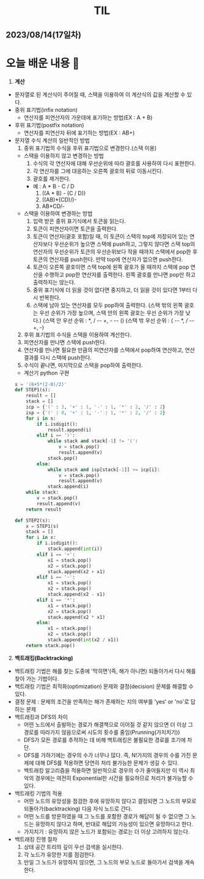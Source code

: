 # <center>TIL<center>
## 2023/08/14(17일차)

# 오늘 배운 내용 :memo:

1. **계산**
  - 문자열로 된 계산식이 주어질 때, 스택을 이용하여 이 계산식의 값을 계산할 수 있다.
  - 중위 표기법(infix notation)
    - 연산자를 피연산자의 가운데에 표기하는 방법(EX : A + B)
  - 후위 표기법(postfix notation)
    - 연산자를 피연산자 뒤에 표기하는 방법(EX : AB+)
  - 문자열 수식 계산의 일반적인 방법
    1. 중위 표기법의 수식을 후위 표기법으로 변경한다.(스택 이용)
      - 스택을 이용하지 않고 변경하는 방법
        1. 수식의 각 연산자에 대해 우선순위에 따라 괄호를 사용하여 다시 표현한다.
        2. 각 연산자를 그에 대응하는 오른쪽 괄호의 뒤로 이동시킨다.
        3. 괄호를 제거한다.
        - 예 : A * B - C / D
          1. ((A * B) - (C / D))
          2. ((AB)*(CD)/)-
          3. AB*CD/-
      - 스택을 이용하여 변경하는 방법
        1. 입력 받은 중위 표기식에서 토큰을 읽는다.
        2. 토큰이 피연산자이면 토큰을 출력한다.
        3. 토큰이 연산자(괄호 포함)일 때, 이 토큰이 스택의 top에 저장되어 있는 연산자보다 우선순위가 높으면 스택에 push하고, 그렇지 않다면 스택 top의 연산자의 우선순위가 토큰의 우선순위보다 작을 때까지 스택에서 pop한 후 토큰의 연산자를 push한다. 만약 top에 연산자가 없으면 push한다.
        4. 토큰이 오른쪽 괄호이면 스택 top에 왼쪽 괄호가 올 때까지 스택에 pop 연산을 수행하고 pop한 연산자를 출력한다. 왼쪽 괄호를 만나면 pop만 하고 출력하지는 않는다.
        5. 중위 표기식에 더 읽을 것이 없다면 중지하고, 더 읽을 것이 있다면 1부터 다시 반복한다.
        6. 스택에 남아 있는 연산자를 모두 pop하여 출력한다.
        (스택 밖의 왼쪽 괄호는 우선 순위가 가장 높으며, 스택 안의 왼쪽 괄호는 우선 순위가 가장 낮다.)
        (스택 안 우선 순위 : *, / -- +, - -- ()
        (스택 밖 우선 순위 : ( -- *, / -- +, -)
    2. 후위 표기법의 수식을 스택을 이용하여 계산한다.
      1. 피연산자를 만나면 스택에 push한다.
      2. 연산자를 만나면 필요한 만큼의 피연산자를 스택에서 pop하여 연산하고, 연산 결과를 다시 스택에 push한다.
      3. 수식이 끝나면, 마지막으로 스택을 pop하여 출력한다.
    - 계산기 python 구현
    ```python
    s = '(6+5*(2-8)/2)'
    def STEP1(s):
        result = []
        stack = []
        icp = {'(' : 3, '+' : 1, '-' : 1, '*' : 2, '/' : 2}
        isp = {'(' : 0, '+' : 1, '-' : 1, '*' : 2, '/' : 2}
        for i in s:
            if i.isdigit():
                result.append(i)
            elif i == ')':
                while stack and stack[-1] != '(':
                    v = stack.pop()
                    result.append(v)
                stack.pop()
            else:
                while stack and isp[stack[-1]] >= icp[i]:
                    v = stack.pop()
                    result.append(v)
                stack.append(i)
        while stack:
            v = stack.pop()
            result.append(v)
        return result

    def STEP2(s):
        x = STEP1(s)
        stack = []
        for i in x:
            if i.isdigit():
                stack.append(int(i))
            elif i == '+':
                x1 = stack.pop()
                x2 = stack.pop()
                stack.append(x2 + x1)
            elif i == '-':
                x1 = stack.pop()
                x2 = stack.pop()
                stack.append(x2 - x1)
            elif i == '*':
                x1 = stack.pop()
                x2 = stack.pop()
                stack.append(x2 * x1)
            else:
                x1 = stack.pop()
                x2 = stack.pop()
                stack.append(int(x2 / x1))
        return stack.pop()
    ```


2. **백트래킹(Backtracking)**
  - 백트래킹 기법은 해를 찾는 도중에 '막히면'(즉, 해가 아니면) 되돌아가서 다시 해를 찾아 가는 기법이다.
  - 백트래킹 기법은 최적화(optimization) 문제와 결정(decision) 문제를 해결할 수 있다.
  - 결정 문제 : 문제의 조건을 만족하는 해가 존재하는 지의 여부를 'yes' or 'no'로 답하는 문제
  - 백트래킹과 DFS의 차이
    - 어떤 노드에서 출발하는 경로가 해결책으로 이어질 것 같지 않으면 더 이상 그 경로를 따라가지 않음으로써 시도의 횟수를 줄임(Prunning(가지치기))
    - DFS가 모든 경로를 추적하는 데 비해 백트래킹은 불필요한 경로를 조기에 차단.
    - DFS를 가하기에는 경우의 수가 너무나 많다. 즉, N!가지의 경우의 수를 가진 문제에 대해 DFS를 적용하면 당연히 처리 불가능한 문제가 생길 수 있다.
    - 백트래킹 알고리즘을 적용하면 일반적으로 경우의 수가 줄어들지만 이 역시 최악의 경우에는 여전히 Exponential한 시간을 필요하므로 처리가 불가능할 수 있다.
  - 백트래킹 기법의 적용
    - 어떤 노드의 유망성을 점검한 후에 유망하지 않다고 결정되면 그 노드의 부모로 되돌아가(backtracking) 다음 자식 노드로 간다.
    - 어떤 노드를 방문하였을 때 그 노드를 포함한 경로가 해답이 될 수 없으면 그 노드는 유망하지 않다고 하며, 반대로 해답의 가능성이 있으면 유망하다고 한다.
    - 가지치기 : 유망하지 않은 노드가 포함되는 경로는 더 이상 고려하지 않는다.
  - 백트래킹 진행 절차
    1. 상태 공간 트리의 깊이 우선 검색을 실시한다.
    2. 각 노드가 유망한 지를 점검한다.
    3. 만일 그 노드가 유망하지 않으면, 그 노드의 부모 노드로 돌아가서 검색을 계속한다.